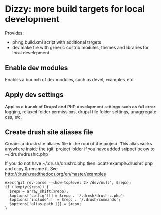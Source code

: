 # Dizzy: more build targets for local development

Provides:
* phing build.xml script with additional targets
* dev.make file with generic contrib modules, themes and libraries for local development

## Enable dev modules
Enables a buunch of dev modules, such as devel, examples, etc.

## Apply dev settings
Applies a bunch of Drupal and PHP development settings such as full error logging, relaxed folder permissions, drupal file folder settings, unaggregate css, etc.

## Create drush site aliases file

Creates a drush site aliases file in the root of the project. This alias works anywhere inside the (git) project folder if you have added snippet below to ~/.drush/drushrc.php

If you do not have ~/.drush/drushrc.php then locate example.drushrc.php and copy & rename it. See http://drush.readthedocs.org/en/master/examples

```
exec('git rev-parse --show-toplevel 2> /dev/null', $repo);
if (!empty($repo)) {
  $repo = array_shift($repo);
  $options['config'][] = $repo . '/.drush/drushrc.php';
  $options['include'][] = $repo . '/.drush/commands';
  $options['alias-path'][] = $repo;
}
```
